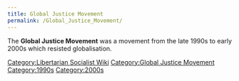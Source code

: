 ```yaml
---
title: Global Justice Movement
permalink: /Global_Justice_Movement/
---
```


The **Global Justice Movement** was a movement from the late 1990s to
early 2000s which resisted globalisation.

[Category:Libertarian Socialist
Wiki](Category:Libertarian_Socialist_Wiki.md "wikilink") [Category:Global
Justice Movement](Category:Global_Justice_Movement.md "wikilink")
[Category:1990s](Category:1990s.md "wikilink")
[Category:2000s](Category:2000s.md "wikilink")